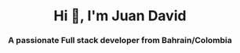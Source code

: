 <h1 align="center">Hi 👋, I'm Juan David</h1>
<h3 align="center">A passionate Full stack developer from Bahrain/Colombia</h3>
